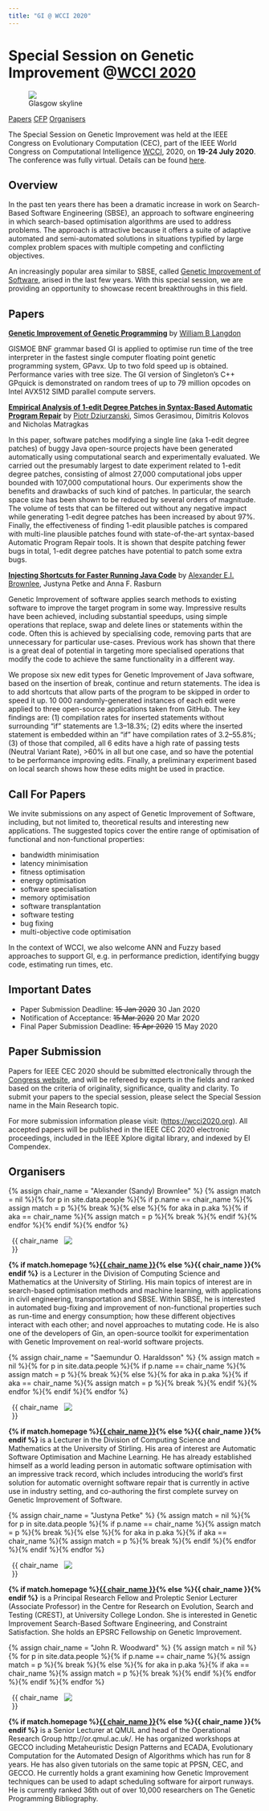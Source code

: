 ```yaml
---
title: "GI @ WCCI 2020"
---
```


# Special Session on Genetic Improvement @[WCCI 2020](https://wcci2020.org)


<figure class="figure">
  <img class="figure-img img-fluid" src="{{ "/misc_images/wcci2020glasgow.jpeg" | relative_url }}">
  <figcaption class="figure-caption text-right">Glasgow skyline</figcaption>
</figure>

[Papers](#papers)
[CFP](#call-for-papers)
[Organisers](#organisers)

The Special Session on Genetic Improvement was held at the IEEE Congress on Evolutionary Computation (CEC), part of the IEEE World Congress on Computational Intelligence [WCCI](https://wcci2020.org), 2020, on **19-24 July 2020**. The conference was fully virtual. Details can be found [here](https://wcci2020.org).

## Overview
In the past ten years there has been a dramatic increase in work on Search-Based Software Engineering (SBSE), an approach to software engineering in which search-based optimisation algorithms are used to address problems. The approach is attractive because it offers a suite of adaptive automated and semi-automated solutions in situations typified by large complex problem spaces with multiple competing and conflicting objectives. 

An increasingly popular area similar to SBSE, called  [Genetic Improvement of Software](./faq.html), arised in the last few years. With this special session, we are providing an opportunity to showcase recent breakthroughs in this field.


## Papers

<strong><a href="paper_pdfs/E-24061.pdf">Genetic Improvement of Genetic Programming</a></strong>
by <a href="http://www0.cs.ucl.ac.uk/staff/W.Langdon/">William B Langdon</a>

GISMOE BNF grammar based GI is applied to optimise run time of the tree interpreter in the fastest single computer floating point genetic programming system, GPavx. Up to two fold speed up is obtained. Performance varies with tree size. The GI version of Singleton’s C++ GPquick is demonstrated on random trees of up to 79 million opcodes on Intel AVX512 SIMD parallel compute servers.

<strong><a href="paper_pdfs/E-24527.pdf">Empirical Analysis of 1-edit Degree Patches in Syntax-Based Automatic Program Repair</a></strong>
by <a href="https://www.cs.york.ac.uk/people/pd">Piotr Dziurzanski</a>, Simos Gerasimou, Dimitris Kolovos and Nicholas Matragkas     

In this paper, software patches modifying a single line (aka 1-edit degree patches) of buggy Java open-source projects have been generated automatically using computational search and experimentally evaluated. We carried out the presumably largest to date experiment related to 1-edit degree patches, consisting of almost 27,000 computational jobs upper bounded with 107,000 computational hours. Our experiments show the benefits and drawbacks of such kind of patches. In particular, the search space size has been shown to be reduced by several orders of magnitude. The volume of tests that can be filtered out without any negative impact while generating 1-edit degree patches has been increased by about 97%. Finally, the effectiveness of finding 1-edit plausible patches is compared with multi-line plausible patches found with state-of-the-art syntax-based Automatic Program Repair tools. It is shown that despite patching fewer bugs in total, 1-edit degree patches have potential to patch some extra bugs.


<strong><a href="paper_pdfs/E-24667.pdf">Injecting Shortcuts for Faster Running Java Code</a></strong>
by <a href="http://www.cs.stir.ac.uk/~sbr/">Alexander E.I. Brownlee</a>, Justyna Petke and Anna F. Rasburn

Genetic Improvement of software applies search methods to existing software to improve the target program in some way. Impressive results have been achieved, including substantial speedups, using simple operations that replace, swap and delete lines or statements within the code. Often this is achieved by specialising code, removing parts that are unnecessary for particular use-cases. Previous work has shown that there is a great deal of potential in targeting more specialised operations that modify the code to achieve the same functionality in a different way.

We propose six new edit types for Genetic Improvement of Java software, based on the insertion of break, continue and return statements. The idea is to add shortcuts that allow parts of the program to be skipped in order to speed it up. 10 000 randomly-generated instances of each edit were applied to three open-source applications taken from GitHub. The key findings are: (1) compilation rates for inserted statements without surrounding “if” statements are 1.3–18.3%; (2) edits where the inserted statement is embedded within an “if” have compilation rates of 3.2–55.8%; (3) of those that compiled, all 6 edits have a high rate of passing tests (Neutral Variant Rate), >60% in all but one case, and so have the potential to be performance improving edits. Finally, a preliminary experiment based on local search shows how these edits might be used in practice.


## Call For Papers


We invite submissions on any aspect of Genetic Improvement of Software, including, but not limited to, theoretical results and interesting new applications. The suggested topics cover the entire range of optimisation of functional and non-functional properties:
- bandwidth minimisation
- latency minimisation
- fitness optimisation
- energy optimisation
- software specialisation
- memory optimisation
- software transplantation
- software testing
- bug fixing
- multi-objective code optimisation

In the context of WCCI, we also welcome ANN and Fuzzy based approaches to support GI, e.g. in performance prediction, identifying buggy code, estimating run times, etc.

## Important Dates

 - Paper Submission Deadline: <strike>15 Jan 2020</strike> 30 Jan 2020
 - Notification of Acceptance: <strike>15 Mar 2020</strike> 20 Mar 2020
 - Final Paper Submission Deadline: <strike>15 Apr 2020</strike> 15 May 2020

## Paper Submission

Papers for IEEE CEC 2020 should be submitted electronically through the [Congress website](https://wcci2020.org/calls/#call-for-papers), and will be refereed by experts in the fields and ranked based on the criteria of originality, significance, quality and clarity. To submit your papers to the special session, please select the Special Session name in the Main Research topic.

For more submission information please visit: (https://wcci2020.org). All accepted papers will be published in the IEEE CEC 2020 electronic proceedings, included in the IEEE Xplore digital library, and indexed by EI Compendex.

## Organisers

{% assign chair_name = "Alexander (Sandy) Brownlee" %}
{% assign match = nil %}{% for p in site.data.people %}{% if p.name == chair_name %}{% assign match = p %}{% break %}{% else %}{% for aka in p.aka %}{% if aka == chair_name %}{% assign match = p %}{% break %}{% endif %}{% endfor %}{% endif %}{% endfor %}
<figure class="figure float-right" style="margin: auto 0.5em; max-width: 120px;">
  <img class="figure-img rounded img-thumbnail" style="max-width: 200px; max-height: 140px" align="right" src="{{ match.img | relative_url }}" onerror="this.onerror=null; this.src='{{ "/profile_images/blank.jpg" | relative_url }}'">
  <figcaption class="figure-caption text-right">{{ chair_name }}</figcaption>
</figure>

<p class="clearfix">
  <b>{% if match.homepage %}<a href="{{ match.homepage }}">{{ chair_name }}</a>{% else %}{{ chair_name }}{% endif %}</b> is a Lecturer in the Division of Computing Science and Mathematics at the University of Stirling. His main topics of interest are in search-based optimisation methods and machine learning, with applications in civil engineering, transportation and SBSE. Within SBSE, he is interested in automated bug-fixing and improvement of non-functional properties such as run-time and energy consumption; how these different objectives interact with each other; and novel approaches to mutating code. He is also one of the developers of Gin, an open-source toolkit for experimentation with Genetic Improvement on real-world software projects.

{% assign chair_name = "Saemundur O. Haraldsson" %}
{% assign match = nil %}{% for p in site.data.people %}{% if p.name == chair_name %}{% assign match = p %}{% break %}{% else %}{% for aka in p.aka %}{% if aka == chair_name %}{% assign match = p %}{% break %}{% endif %}{% endfor %}{% endif %}{% endfor %}
<figure class="figure float-right" style="margin: auto 0.5em; max-width: 120px;">
  <img class="figure-img rounded img-thumbnail" style="max-width: 200px; max-height: 140px" align="right" src="{{ match.img | relative_url }}" onerror="this.onerror=null; this.src='{{ "/profile_images/blank.jpg" | relative_url }}'">
  <figcaption class="figure-caption text-right">{{ chair_name }}</figcaption>
</figure>

<p class="clearfix">
  <b>{% if match.homepage %}<a href="{{ match.homepage }}">{{ chair_name }}</a>{% else %}{{ chair_name }}{% endif %}</b> is a Lecturer in the Division of Computing Science and Mathematics at the University of Stirling. His area of interest are Automatic Software Optimisation and Machine Learning. He has already established himself as a world leading person in automatic software optimisation with an impressive track record, which includes introducing the world’s first solution for automatic overnight software repair that is currently in active use in industry setting, and co-authoring the first complete survey on Genetic Improvement of Software.
</p>

{% assign chair_name = "Justyna Petke" %}
{% assign match = nil %}{% for p in site.data.people %}{% if p.name == chair_name %}{% assign match = p %}{% break %}{% else %}{% for aka in p.aka %}{% if aka == chair_name %}{% assign match = p %}{% break %}{% endif %}{% endfor %}{% endif %}{% endfor %}
<figure class="figure float-right" style="margin: auto 0.5em; max-width: 120px;">
  <img class="figure-img rounded img-thumbnail" style="max-width: 200px; max-height: 140px" align="right" src="{{ match.img | relative_url }}" onerror="this.onerror=null; this.src='{{ "/profile_images/blank.jpg" | relative_url }}'">
  <figcaption class="figure-caption text-right">{{ chair_name }}</figcaption>
</figure>

<p class="clearfix">
  <b>{% if match.homepage %}<a href="{{ match.homepage }}">{{ chair_name }}</a>{% else %}{{ chair_name }}{% endif %}</b> is a Principal Research Fellow and Proleptic Senior Lecturer (Associate Professor) in the Centre for Research on Evolution, Search and Testing (CREST), at University College London. She is interested in Genetic Improvement Search-Based Software Engineering, and Constraint Satisfaction. She holds an EPSRC Fellowship on Genetic Improvement.
</p>

{% assign chair_name = "John R. Woodward" %}
{% assign match = nil %}{% for p in site.data.people %}{% if p.name == chair_name %}{% assign match = p %}{% break %}{% else %}{% for aka in p.aka %}{% if aka == chair_name %}{% assign match = p %}{% break %}{% endif %}{% endfor %}{% endif %}{% endfor %}
<figure class="figure float-right" style="margin: auto 0.5em; max-width: 120px;">
  <img class="figure-img rounded img-thumbnail" style="max-width: 200px; max-height: 140px" align="right" src="{{ match.img | relative_url }}" onerror="this.onerror=null; this.src='{{ "/profile_images/blank.jpg" | relative_url }}'">
  <figcaption class="figure-caption text-right">{{ chair_name }}</figcaption>
</figure>

<p class="clearfix">
  <b>{% if match.homepage %}<a href="{{ match.homepage }}">{{ chair_name }}</a>{% else %}{{ chair_name }}{% endif %}</b> is a Senior Lecturer at QMUL and head of the Operational Research Group http://or.qmul.ac.uk/. He has organized workshops at GECCO including Metaheuristic Design Patterns and ECADA, Evolutionary Computation for the Automated Design of Algorithms which has run for 8 years. He has also given tutorials on the same topic at PPSN, CEC, and GECCO. He currently holds a grant examining how Genetic Improvement techniques can be used to adapt scheduling software for airport runways. He is currently ranked 36th out of over 10,000 researchers on The Genetic Programming Bibliography.
</p>
